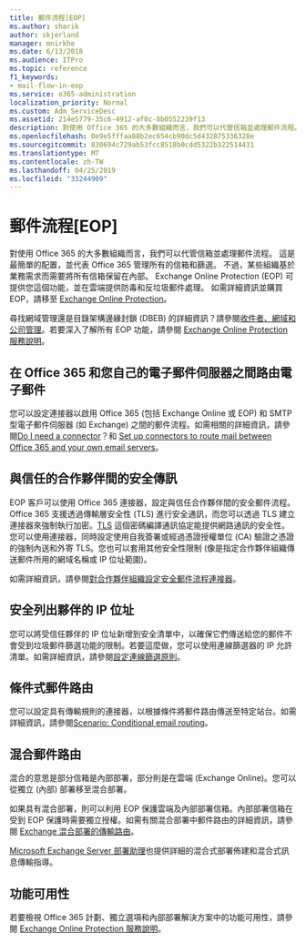 ```yaml
---
title: 郵件流程[EOP]
ms.author: sharik
author: skjerland
manager: mnirkhe
ms.date: 6/13/2018
ms.audience: ITPro
ms.topic: reference
f1_keywords:
- mail-flow-in-eop
ms.service: o365-administration
localization_priority: Normal
ms.custom: Adm_ServiceDesc
ms.assetid: 214e5779-35c6-4912-af0c-8b0552239f13
description: 對使用 Office 365 的大多數組織而言，我們可以代管信箱並處理郵件流程。 這是最簡單的配置，並代表 Office 365 管理所有的信箱和篩選。 不過，某些組織基於業務需求而需要將所有信箱保留在內部。 Exchange Online Protection (EOP) 可提供您這個功能，並在雲端提供防毒和反垃圾郵件處理。 如需詳細資訊並購買 EOP，請移至 Exchange Online Protection。
ms.openlocfilehash: 0e9e5fffaa88b2ec654cb90dc5d432875336328e
ms.sourcegitcommit: 830694c729ab53fcc8518b0cdd5322b322514431
ms.translationtype: MT
ms.contentlocale: zh-TW
ms.lasthandoff: 04/25/2019
ms.locfileid: "33244909"
---
```

# <a name="mail-floweop"></a>郵件流程[EOP]

對使用 Office 365 的大多數組織而言，我們可以代管信箱並處理郵件流程。 這是最簡單的配置，並代表 Office 365 管理所有的信箱和篩選。 不過，某些組織基於業務需求而需要將所有信箱保留在內部。 Exchange Online Protection (EOP) 可提供您這個功能，並在雲端提供防毒和反垃圾郵件處理。 如需詳細資訊並購買 EOP，請移至 [Exchange Online Protection](https://products.office.com/en-us/exchange/exchange-email-security-spam-protection)。
  
尋找網域管理還是目錄架構邊緣封鎖 (DBEB) 的詳細資訊？請參閱[收件者、網域和公司管理](recipient-domain-and-company-management.md)。若要深入了解所有 EOP 功能，請參閱 [Exchange Online Protection 服務說明](exchange-online-protection-service-description.md)。
  
## <a name="routing-email-between-office-365-and-your-own-email-servers"></a>在 Office 365 和您自己的電子郵件伺服器之間路由電子郵件
<a name="BKMK_outboundmailrouting"> </a>

您可以設定連接器以啟用 Office 365 (包括 Exchange Online 或 EOP) 和 SMTP 型電子郵件伺服器 (如 Exchange) 之間的郵件流程。如需相關的詳細資訊，請參閱[Do I need a connector](http://technet.microsoft.com/library/16731ae9-c909-49dd-bffc-a46e6151fc29.aspx)？和 [Set up connectors to route mail between Office 365 and your own email servers](http://technet.microsoft.com/library/2e93fd60-a5ef-4e64-8e62-2b862b2d1033.aspx)。
  
## <a name="secure-messaging-with-a-trusted-partner"></a>與信任的合作夥伴間的安全傳訊
<a name="BKMK_securemessagingwithatrustedpartner"> </a>

EOP 客戶可以使用 Office 365 連接器，設定與信任合作夥伴間的安全郵件流程。Office 365 支援透過傳輸層安全性 (TLS) 進行安全通訊，而您可以透過 TLS 建立連接器來強制執行加密。[TLS](https://technet.microsoft.com/en-us/library/mt163898.aspx) 這個密碼編譯通訊協定能提供網路通訊的安全性。您可以使用連接器，同時設定使用自我簽署或經過憑證授權單位 (CA) 驗證之憑證的強制內送和外寄 TLS。您也可以套用其他安全性限制 (像是指定合作夥伴組織傳送郵件所用的網域名稱或 IP 位址範圍)。 
  
如需詳細資訊，請參閱[對合作夥伴組織設定安全郵件流程連接器](https://technet.microsoft.com/en-us/library/dn751021%28v=exchg.150%29.aspx)。
  
## <a name="safe-listing-a-partners-ip-address"></a>安全列出夥伴的 IP 位址
<a name="BKMK_safelistingapartnersipaddress"> </a>

您可以將受信任夥伴的 IP 位址新增到安全清單中，以確保它們傳送給您的郵件不會受到垃圾郵件篩選功能的限制。若要這麼做，您可以使用連線篩選器的 IP 允許清單。如需詳細資訊，請參閱[設定連線篩選原則](https://go.microsoft.com/fwlink/p/?LinkID=287108)。
  
## <a name="conditional-mail-routing"></a>條件式郵件路由
<a name="BKMK_conditionalmailrouting"> </a>

您可以設定具有傳輸規則的連接器，以根據條件將郵件路由傳送至特定站台。如需詳細資訊，請參閱[Scenario: Conditional email routing](http://technet.microsoft.com/library/82d105e2-e955-4e03-99c3-3314a5d21a4c.aspx)。
  
## <a name="hybrid-mail-routing"></a>混合郵件路由
<a name="BKMK_hybridmailrouting"> </a>

混合的意思是部分信箱是內部部署，部分則是在雲端 (Exchange Online)。您可以從獨立 (內部) 部署移至混合部署。
  
如果具有混合部署，則可以利用 EOP 保護雲端及內部部署信箱。內部部署信箱在受到 EOP 保護時需要獨立授權。如需有關混合部署中郵件路由的詳細資訊，請參閱 [Exchange 混合部署的傳輸路由](https://go.microsoft.com/fwlink/p/?LinkId=271757)。
  
[Microsoft Exchange Server 部署助理](https://go.microsoft.com/fwlink/p/?LinkId=287036)也提供詳細的混合式部署佈建和混合式訊息傳輸指導。 
  
## <a name="feature-availability"></a>功能可用性
<a name="BKMK_hybridmailrouting"> </a>

若要檢視 Office 365 計劃、獨立選項和內部部署解決方案中的功能可用性，請參閱 [Exchange Online Protection 服務說明](exchange-online-protection-service-description.md)。
  

